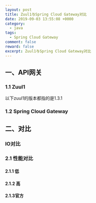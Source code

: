 ```yaml
---
layout: post
title: Zuul1与Spring Cloud Gateway对比
date: 2019-09-03 13:55:08 +0000
category:
  - java
tags: 
  - Spring Cloud Gateway
comment: false
reward: false
excerpt: Zuul1与Spring Cloud Gateway对比
---
```


## 一、API网关

### 1.1 Zuul1

以下zuul1的版本都指的是1.3.1

### 1.2 Spring Cloud Gateway

## 二、对比

### IO对比


### 2.1 性能对比

#### 2.1.1 低

#### 2.1.2 高

#### 2.1.3官方



